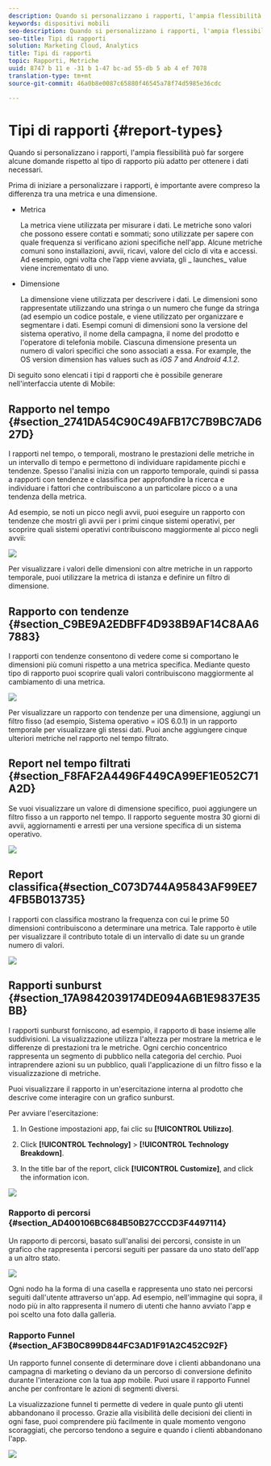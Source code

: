 ```yaml
---
description: Quando si personalizzano i rapporti, l'ampia flessibilità può far sorgere alcune domande rispetto al tipo di rapporto più adatto per ottenere i dati necessari.
keywords: dispositivi mobili
seo-description: Quando si personalizzano i rapporti, l'ampia flessibilità può far sorgere alcune domande rispetto al tipo di rapporto più adatto per ottenere i dati necessari.
seo-title: Tipi di rapporti
solution: Marketing Cloud, Analytics
title: Tipi di rapporti
topic: Rapporti, Metriche
uuid: 8747 b 11 e -31 b 1-47 bc-ad 55-db 5 ab 4 ef 7078
translation-type: tm+mt
source-git-commit: 46a0b8e0087c65880f46545a78f74d5985e36cdc

---
```



# Tipi di rapporti {#report-types}

Quando si personalizzano i rapporti, l'ampia flessibilità può far sorgere alcune domande rispetto al tipo di rapporto più adatto per ottenere i dati necessari.

Prima di iniziare a personalizzare i rapporti, è importante avere compreso la differenza tra una metrica e una dimensione.

* Metrica

   La metrica viene utilizzata per misurare i dati. Le metriche sono valori che possono essere contati e sommati; sono utilizzate per sapere con quale frequenza si verificano azioni specifiche nell'app. Alcune metriche comuni sono installazioni, avvii, ricavi, valore del ciclo di vita e accessi. Ad esempio, ogni volta che l’app viene avviata, gli _ launches_ value viene incrementato di uno.

* Dimensione

   La dimensione viene utilizzata per descrivere i dati. Le dimensioni sono rappresentate utilizzando una stringa o un numero che funge da stringa (ad esempio un codice postale, e viene utilizzato per organizzare e segmentare i dati. Esempi comuni di dimensioni sono la versione del sistema operativo, il nome della campagna, il nome del prodotto e l'operatore di telefonia mobile. Ciascuna dimensione presenta un numero di valori specifici che sono associati a essa. For example, the OS version dimension has values such as _iOS 7_ and _Android 4.1.2_.

Di seguito sono elencati i tipi d rapporti che è possibile generare nell'interfaccia utente di Mobile:

## Rapporto nel tempo {#section_2741DA54C90C49AFB17C7B9BC7AD627D}

I rapporti nel tempo, o temporali, mostrano le prestazioni delle metriche in un intervallo di tempo e permettono di individuare rapidamente picchi e tendenze. Spesso l'analisi inizia con un rapporto temporale, quindi si passa a rapporti con tendenze e classifica per approfondire la ricerca e individuare i fattori che contribuiscono a un particolare picco o a una tendenza della metrica.

Ad esempio, se noti un picco negli avvii, puoi eseguire un rapporto con tendenze che mostri gli avvii per i primi cinque sistemi operativi, per scoprire quali sistemi operativi contribuiscono maggiormente al picco negli avvii:

![](assets/overtime.png)

Per visualizzare i valori delle dimensioni con altre metriche in un rapporto temporale, puoi utilizzare la metrica di istanza e definire un filtro di dimensione.

## Rapporto con tendenze {#section_C9BE9A2EDBFF4D938B9AF14C8AA67883}

I rapporti con tendenze consentono di vedere come si comportano le dimensioni più comuni rispetto a una metrica specifica. Mediante questo tipo di rapporto puoi scoprire quali valori contribuiscono maggiormente al cambiamento di una metrica.

![](assets/trended.png)

Per visualizzare un rapporto con tendenze per una dimensione, aggiungi un filtro fisso (ad esempio, Sistema operativo = iOS 6.0.1) in un rapporto temporale per visualizzare gli stessi dati. Puoi anche aggiungere cinque ulteriori metriche nel rapporto nel tempo filtrato.

##  Report nel tempo filtrati {#section_F8FAF2A4496F449CA99EF1E052C71A2D}

Se vuoi visualizzare un valore di dimensione specifico, puoi aggiungere un filtro fisso a un rapporto nel tempo. Il rapporto seguente mostra 30 giorni di avvii, aggiornamenti e arresti per una versione specifica di un sistema operativo.

![](assets/overtime-filter.png)

##  Report classifica{#section_C073D744A95843AF99EE74FB5B013735}

I rapporti con classifica mostrano la frequenza con cui le prime 50 dimensioni contribuiscono a determinare una metrica. Tale rapporto è utile per visualizzare il contributo totale di un intervallo di date su un grande numero di valori.

![](assets/ranked.png)

## Rapporti sunburst {#section_17A9842039174DE094A6B1E9837E35BB}

I rapporti sunburst forniscono, ad esempio, il rapporto di base insieme alle suddivisioni. La visualizzazione utilizza l'altezza per mostrare la metrica e le differenze di prestazioni tra le metriche. Ogni cerchio concentrico rappresenta un segmento di pubblico nella categoria del cerchio. Puoi intraprendere azioni su un pubblico, quali l'applicazione di un filtro fisso e la visualizzazione di metriche.

Puoi visualizzare il rapporto in un'esercitazione interna al prodotto che descrive come interagire con un grafico sunburst.

Per avviare l'esercitazione:

1. In Gestione impostazioni app, fai clic su **[!UICONTROL Utilizzo]**.

1. Click **[!UICONTROL Technology]** &gt; **[!UICONTROL Technology Breakdown]**.
1. In the title bar of the report, click **[!UICONTROL Customize]**, and click the information icon.

![](assets/report_technology.png)

### Rapporto di percorsi {#section_AD400106BC684B50B27CCCD3F4497114}

Un rapporto di percorsi, basato sull'analisi dei percorsi, consiste in un grafico che rappresenta i percorsi seguiti per passare da uno stato dell'app a un altro stato.

![](assets/action_paths.png)

Ogni nodo ha la forma di una casella e rappresenta uno stato nei percorsi seguiti dall'utente attraverso un'app. Ad esempio, nell'immagine qui sopra, il nodo più in alto rappresenta il numero di utenti che hanno avviato l'app e poi scelto una foto dalla galleria.

### Rapporto Funnel {#section_AF3B0C899D844FC3AD1F91A2C452C92F}

Un rapporto funnel consente di determinare dove i clienti abbandonano una campagna di marketing o deviano da un percorso di conversione definito durante l'interazione con la tua app mobile. Puoi usare il rapporto Funnel anche per confrontare le azioni di segmenti diversi.

La visualizzazione funnel ti permette di vedere in quale punto gli utenti abbandonano il processo. Grazie alla visibilità delle decisioni dei clienti in ogni fase, puoi comprendere più facilmente in quale momento vengono scoraggiati, che percorso tendono a seguire e quando i clienti abbandonano l'app.

![](assets/funnel.png)
